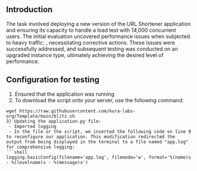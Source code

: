 ## Introduction

The task involved deploying a new version of the URL Shortener application and ensuring its capacity to handle a load test with 14,000 concurrent users. The initial evaluation uncovered performance issues when subjected to heavy traffic; , necessitating corrective actions. These issues were successfully addressed, and subsequent testing was conducted on an upgraded instance type, ultimately achieving the desired level of performance.

## Configuration for testing

1) Ensured that the application was running
2) To download the script onto your server, use the following command:

```shell
wget https://raw.githubusercontent.com/kura-labs-org/Template/main/blitz.sh
3) Updating the application.py file:
 - Imported logging
 - In the file or the script, we inserted the following code on line 9 to reconfigure our application. This modification redirected the output from being displayed in the terminal to a file named "app.log" for comprehensive logging:
```shell
logging.basicConfig(filename='app.log', filemode='w', format='%(name)s - %(levelname)s - %(message)s')
